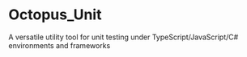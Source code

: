 # Octopus_Unit
A versatile utility tool for unit testing under TypeScript/JavaScript/C# environments and frameworks
